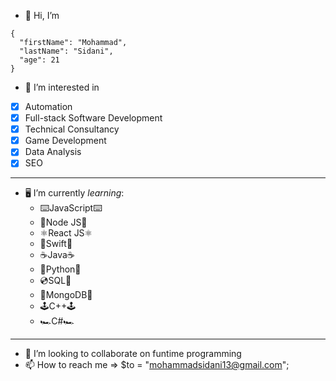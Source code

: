 - 👋 Hi, I’m 
```
{
  "firstName": "Mohammad",
  "lastName": "Sidani",
  "age": 21
}
```
- 👀 I’m interested in
- [x] Automation
- [x] Full-stack Software Development
- [x] Technical Consultancy 
- [x] Game Development 
- [x] Data Analysis
- [x] SEO
---
- 🖥️ I’m currently *learning*:
  - ⌨️JavaScript⌨️
  - 💠Node JS💠
  - ⚛️React JS⚛️
  - 🍏Swift🍎 
  - ☕️Java☕️
  - 🐍Python🐍
  - 💿SQL📀 
  - 🍃MongoDB🍃
  - 🕹️C++🕹️ 
  - 🏎️C#🏎️
 ---
- 💞️ I’m looking to collaborate on funtime programming
- 📫 How to reach me => $to = "mohammadsidani13@gmail.com";
